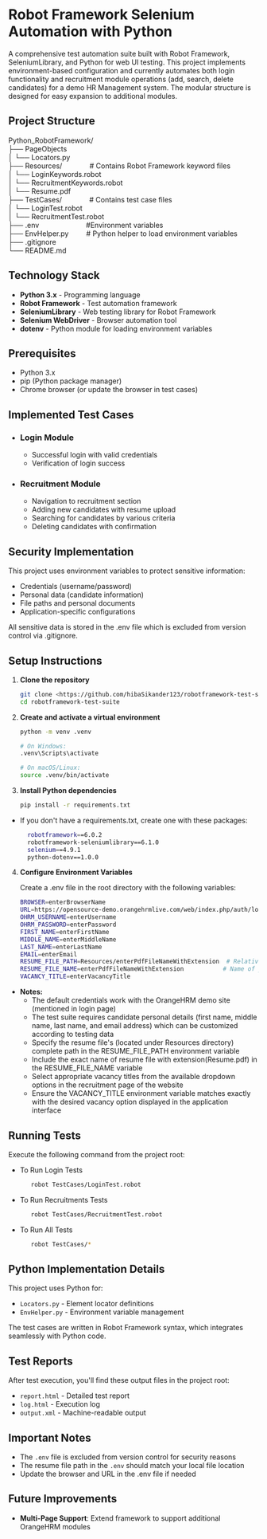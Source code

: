 # Robot Framework Selenium Automation with Python

A comprehensive test automation suite built with Robot Framework, SeleniumLibrary, and Python for web UI testing. This project implements environment-based configuration and currently automates both login functionality and recruitment module operations (add, search, delete candidates) for a demo HR Management system. The modular structure is designed for easy expansion to additional modules.

## Project Structure

Python_RobotFramework/ \
├── PageObjects \
│ └── Locators.py \
├── Resources/     &nbsp;&nbsp;&nbsp;&nbsp;&nbsp;&nbsp;&nbsp;&nbsp;&nbsp;&nbsp;&nbsp;&nbsp; # Contains Robot Framework keyword files \
│ └── LoginKeywords.robot \
│ └── RecruitmentKeywords.robot \
│ └── Resume.pdf \
├── TestCases/ &nbsp;&nbsp;&nbsp;&nbsp;&nbsp;&nbsp;&nbsp;&nbsp;&nbsp;&nbsp;&nbsp;&nbsp;&nbsp;# Contains test case files \
│ └── LoginTest.robot \
│ └── RecruitmentTest.robot \
├── .env &nbsp;&nbsp;&nbsp;&nbsp;&nbsp;&nbsp;&nbsp;&nbsp;&nbsp;&nbsp;&nbsp;&nbsp;&nbsp;&nbsp;&nbsp;&nbsp;&nbsp;&nbsp;&nbsp;&nbsp;&nbsp;&nbsp;&nbsp;#Environment variables \
├── EnvHelper.py &nbsp;&nbsp;&nbsp;&nbsp;&nbsp;&nbsp;&nbsp; # Python helper to load environment variables \
├── .gitignore &nbsp;&nbsp;&nbsp;&nbsp;&nbsp;&nbsp;&nbsp;\
└── README.md

## Technology Stack

- **Python 3.x** - Programming language
- **Robot Framework** - Test automation framework
- **SeleniumLibrary** - Web testing library for Robot Framework
- **Selenium WebDriver** - Browser automation tool
- **dotenv** - Python module for loading environment variables

## Prerequisites

- Python 3.x
- pip (Python package manager)
- Chrome browser (or update the browser in test cases)

## Implemented Test Cases
* ### Login Module
  * Successful login with valid credentials 
  * Verification of login success
* ### Recruitment Module
  * Navigation to recruitment section 
  * Adding new candidates with resume upload 
  * Searching for candidates by various criteria 
  * Deleting candidates with confirmation

## Security Implementation
This project uses environment variables to protect sensitive information:

* Credentials (username/password)
* Personal data (candidate information)
* File paths and personal documents 
* Application-specific configurations

All sensitive data is stored in the .env file which is excluded from version control via .gitignore.


## Setup Instructions

1. **Clone the repository**
   ```bash
   git clone <https://github.com/hibaSikander123/robotframework-test-suite.git>
   cd robotframework-test-suite

2. **Create and activate a virtual environment**
   ```bash
   python -m venv .venv 
   
   # On Windows:
   .venv\Scripts\activate
   
   # On macOS/Linux:
   source .venv/bin/activate

3. **Install Python dependencies**
   ```bash
   pip install -r requirements.txt
   
* If you don't have a requirements.txt, create one with these packages:
  ```bash
    robotframework==6.0.2
    robotframework-seleniumlibrary==6.1.0
    selenium==4.9.1
    python-dotenv==1.0.0
4. **Configure Environment Variables**

    Create a .env file in the root directory with the following variables:
   ```bash
   BROWSER=enterBrowserName
   URL=https://opensource-demo.orangehrmlive.com/web/index.php/auth/login
   OHRM_USERNAME=enterUsername
   OHRM_PASSWORD=enterPassword
   FIRST_NAME=enterFirstName
   MIDDLE_NAME=enterMiddleName
   LAST_NAME=enterLastName
   EMAIL=enterEmail
   RESUME_FILE_PATH=Resources/enterPdfFileNameWithExtension  # Relative path to your resume file
   RESUME_FILE_NAME=enterPdfFileNameWithExtension           # Name of your resume file
   VACANCY_TITLE=enterVacancyTitle
   
* **Notes:**
  * The default credentials work with the OrangeHRM demo site (mentioned in login page)
  * The test suite requires candidate personal details (first name, middle name, last name, and email address) which can be customized according to testing data 
  * Specify the resume file's (located under Resources directory) complete path in the RESUME_FILE_PATH environment variable 
  * Include the exact name of resume file with extension(Resume.pdf) in the RESUME_FILE_NAME variable
  * Select appropriate vacancy titles from the available dropdown options in the recruitment page of the website
  * Ensure the VACANCY_TITLE environment variable matches exactly with the desired vacancy option displayed in the application interface

## Running Tests
Execute the following command from the project root:
* To Run Login Tests
    ```bash
       robot TestCases/LoginTest.robot
    ```
* To Run Recruitments Tests
    ```bash
       robot TestCases/RecruitmentTest.robot
    ```
* To Run All Tests
  ```bash
     robot TestCases/*
  ```

## Python Implementation Details
This project uses Python for:

* ``Locators.py`` - Element locator definitions
* ``EnvHelper.py`` - Environment variable management 

The test cases are written in Robot Framework syntax, which integrates seamlessly with Python code.

## Test Reports
After test execution, you'll find these output files in the project root:
* ``report.html`` - Detailed test report 
* ``log.html`` - Execution log 
* ``output.xml`` - Machine-readable output

## Important Notes
* The ``.env`` file is excluded from version control for security reasons 
* The resume file path in the ``.env`` should match your local file location 
* Update the browser and URL in the .env file if needed

## Future Improvements

- **Multi-Page Support**: Extend framework to support additional OrangeHRM modules

